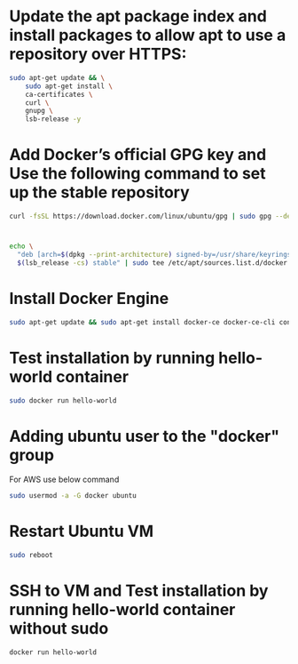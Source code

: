 # Update the apt package index and install packages to allow apt to use a repository over HTTPS:

```bash 
sudo apt-get update && \
    sudo apt-get install \
    ca-certificates \
    curl \
    gnupg \
    lsb-release -y
```

# Add Docker’s official GPG key and Use the following command to set up the stable repository
```bash 
curl -fsSL https://download.docker.com/linux/ubuntu/gpg | sudo gpg --dearmor -o /usr/share/keyrings/docker-archive-keyring.gpg
```

# 
```bash 
echo \
  "deb [arch=$(dpkg --print-architecture) signed-by=/usr/share/keyrings/docker-archive-keyring.gpg] https://download.docker.com/linux/ubuntu \
  $(lsb_release -cs) stable" | sudo tee /etc/apt/sources.list.d/docker.list > /dev/null
```

# Install Docker Engine
```bash 
sudo apt-get update && sudo apt-get install docker-ce docker-ce-cli containerd.io -y
```

# Test installation by running hello-world container
```bash
sudo docker run hello-world
```

# Adding ubuntu user to the "docker" group
For AWS use below command
```bash
sudo usermod -a -G docker ubuntu
```

# Restart Ubuntu VM
```bash
sudo reboot
```

# SSH to VM and Test installation by running hello-world container without sudo
```bash
docker run hello-world
```



